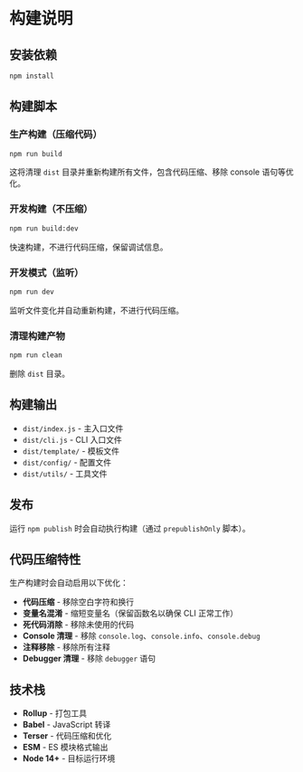 # 构建说明

## 安装依赖

```bash
npm install
```

## 构建脚本

### 生产构建（压缩代码）
```bash
npm run build
```
这将清理 `dist` 目录并重新构建所有文件，包含代码压缩、移除 console 语句等优化。

### 开发构建（不压缩）
```bash
npm run build:dev
```
快速构建，不进行代码压缩，保留调试信息。

### 开发模式（监听）
```bash
npm run dev
```
监听文件变化并自动重新构建，不进行代码压缩。

### 清理构建产物
```bash
npm run clean
```
删除 `dist` 目录。

## 构建输出

- `dist/index.js` - 主入口文件
- `dist/cli.js` - CLI 入口文件
- `dist/template/` - 模板文件
- `dist/config/` - 配置文件
- `dist/utils/` - 工具文件

## 发布

运行 `npm publish` 时会自动执行构建（通过 `prepublishOnly` 脚本）。

## 代码压缩特性

生产构建时会自动启用以下优化：

- **代码压缩** - 移除空白字符和换行
- **变量名混淆** - 缩短变量名（保留函数名以确保 CLI 正常工作）
- **死代码消除** - 移除未使用的代码
- **Console 清理** - 移除 `console.log`、`console.info`、`console.debug` 
- **注释移除** - 移除所有注释
- **Debugger 清理** - 移除 `debugger` 语句

## 技术栈

- **Rollup** - 打包工具
- **Babel** - JavaScript 转译
- **Terser** - 代码压缩和优化
- **ESM** - ES 模块格式输出
- **Node 14+** - 目标运行环境 